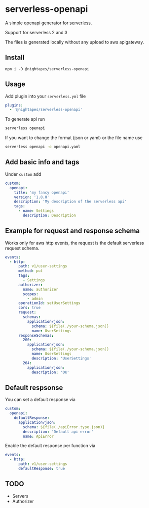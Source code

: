 # serverless-openapi

A simple openapi generator for [serverless](serverless.com).

Support for serverless 2 and 3

The files is generated locally without any upload to aws apigateway.

## Install

`npm i -D @nightapes/serverless-openapi`

## Usage

Add plugin into your `serverless.yml` file

```yml
plugins:
  - '@nightapes/serverless-openapi'
```

To generate api run

```bash
serverless openapi
```

If you want to change the format (json or yaml) or the file name use

```bash
serverless openapi -o openapi.yaml
```

## Add basic info and tags

Under `custom` add

```yml
custom:
  openapi:
    title: 'my fancy openapi'
    version: '1.0.0'
    description: 'My description of the serverless api'
    tags:
      - name: Settings
        description: Description
```

## Example for request and response schema

Works only for aws http events, the request is the default serverless request schema.

```yml
events:
  - http:
      path: v1/user-settings
      method: put
      tags:
        - Settings
      authorizer:
        name: authorizer
        scopes:
          - admin
      operationId: setUserSettings
      cors: true
      request:
        schemas:
          application/json:
            schema: ${file(./your-schema.json)}
            name: UserSettings
      responseSchemas:
        200:
          application/json:
            schema: ${file(./your-schema.json)}
            name: UserSettings
            description: 'UserSettings'
        204:
          application/json:
            description: 'OK'
```

## Default respsonse

You can set a default response via

```yml
custom:
  openapi:
    defaultResponse:
      application/json:
        schema: ${file(./apiError.type.json)}
        description: 'Default api error'
        name: ApiError
```

Enable the default response per function via

```yml
events:
  - http:
      path: v1/user-settings
      defaultResponse: true
```

## TODO

- Servers
- Authorizer
